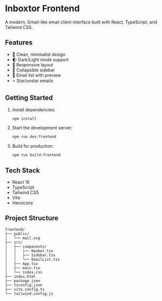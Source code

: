 # Inboxtor Frontend

A modern, Gmail-like email client interface built with React, TypeScript, and Tailwind CSS.

## Features

- 🎨 Clean, minimalist design
- 🌓 Dark/Light mode support
- 📱 Responsive layout
- 🔄 Collapsible sidebar
- 📧 Email list with preview
- ⭐ Star/unstar emails

## Getting Started

1. Install dependencies:
   ```bash
   npm install
   ```

2. Start the development server:
   ```bash
   npm run dev:frontend
   ```

3. Build for production:
   ```bash
   npm run build:frontend
   ```

## Tech Stack

- React 18
- TypeScript
- Tailwind CSS
- Vite
- Heroicons

## Project Structure

```
frontend/
├── public/
│   └── mail.svg
├── src/
│   ├── components/
│   │   ├── Navbar.tsx
│   │   ├── Sidebar.tsx
│   │   └── EmailList.tsx
│   ├── App.tsx
│   ├── main.tsx
│   └── index.css
├── index.html
├── package.json
├── tsconfig.json
├── vite.config.ts
└── tailwind.config.js
``` 